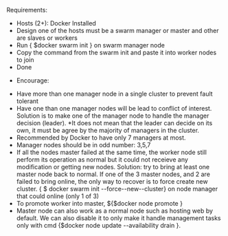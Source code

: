 Requirements:
- Hosts (2+): Docker Installed
- Design one of the hosts must be a swarm manager or master and other are slaves or workers
- Run { $docker swarm init } on swarm manager node
- Copy the command from the swarm init and paste it into worker nodes to join
- Done 


 + Encourage:
- Have more than one manager node in a single cluster to prevent fault tolerant
- Have one than one manager nodes will be lead to conflict of interest. Solution is to make one of the manager node to handle the manager decision (leader). *It does not mean that the leader can decide on its own, it must be agree by the majority of managers in the cluster.
- Recommended by Docker to have only 7 managers at most.
- Manager nodes should be in odd number: 3,5,7
- If all the nodes master failed at the same time, the worker node still perform its operation as normal but it could not receieve any modification or getting new nodes. Solution: try to bring at least one master node back to normal. If one of the 3 master nodes, and 2 are failed to bring online, the only way to recover is to force create new cluster. { $ docker swarm init --force--new--cluster} on node manager that could online (only 1 of 3)
- To promote worker into master, ${$docker node promote }
- Master node can also work as a normal node such as hosting web by default. We can also disable it to only make it handle management tasks only with cmd {$docker node update --availability drain <Node>}.
